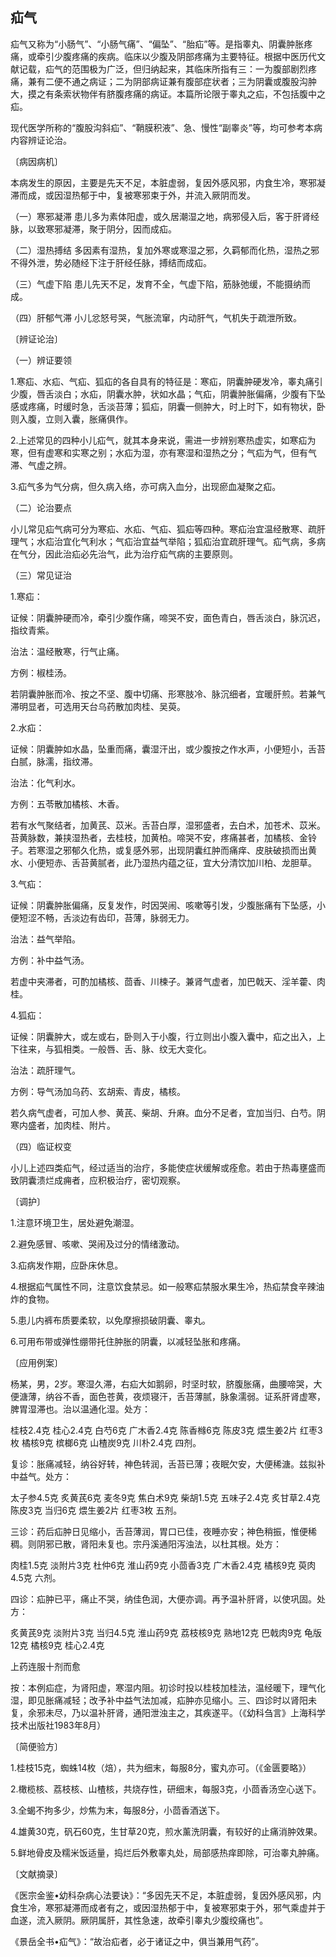 ## 疝气

疝气又称为“小肠气”、“小肠气痛”、“偏坠”、“胎疝”等。是指睾丸、阴囊肿胀疼痛，或牵引少腹疼痛的疾病。临床以少腹及阴部疼痛为主要特征。根据中医历代文献记载，疝气的范围极为广泛，但归纳起来，其临床所指有三：一为腹部剧烈疼痛，兼有二便不通之病证；二为阴部病证兼有腹部症状者；三为阴囊或腹股沟肿大，摸之有条索状物伴有脐腹疼痛的病证。本篇所论限于睾丸之疝，不包括腹中之疝。

现代医学所称的“腹股沟斜疝”、“鞘膜积液”、急、慢性“副睾炎”等，均可参考本病内容辨证论治。

〔病因病机〕

本病发生的原因，主要是先天不足，本脏虚弱，复因外感风邪，内食生冷，寒邪凝滞而成，或因湿热郁于中，复被寒邪束于外，并流入厥阴而发。

（一）寒邪凝滞 患儿多为素体阳虚，或久居潮湿之地，病邪侵入后，客于肝肾经脉，以致寒邪凝滞，聚于阴分，因而成疝。

（二）湿热搏结 多因素有湿热，复加外寒或寒湿之邪，久羁郁而化热，湿热之邪不得外泄，势必随经下注于肝经任脉，搏结而成疝。

（三）气虚下陷 患儿先天不足，发育不全，气虚下陷，筋脉弛缓，不能摄纳而成。

（四）肝郁气滞 小儿忿怒号哭，气胀流窜，内动肝气，气机失于疏泄所致。

〔辨证论治〕

（一）辨证要领

1.寒疝、水疝、气疝、狐疝的各自具有的特征是：寒疝，阴囊肿硬发冷，睾丸痛引少腹，唇舌淡白；水疝，阴囊水肿，状如水晶；气疝，阴囊肿胀偏痛，少腹有下坠感或疼痛，时缓时急，舌淡苔薄；狐疝，阴囊一侧肿大，时上时下，如有物状，卧则入腹，立则入囊，胀痛俱作。

2.上述常见的四种小儿疝气，就其本身来说，需进一步辨别寒热虚实，如寒疝为寒，但有虚寒和实寒之别；水疝为湿，亦有寒湿和湿热之分；气疝为气，但有气滞、气虚之辨。

3.疝气多为气分病，但久病入络，亦可病入血分，出现瘀血凝聚之疝。

（二）论治要点

小儿常见疝气病可分为寒疝、水疝、气疝、狐疝等四种。寒疝治宜温经散寒、疏肝理气；水疝治宜化气利水；气疝治宜益气举陷；狐疝治宜疏肝理气。疝气病，多病在气分，因此治疝必先治气，此为治疗疝气病的主要原则。

（三）常见证治

1.寒疝：

证候：阴囊肿硬而冷，牵引少腹作痛，啼哭不安，面色青白，唇舌淡白，脉沉迟，指纹青紫。

治法：温经散寒，行气止痛。

方例：椒桂汤。

若阴囊肿胀而冷、按之不坚、腹中切痛、形寒肢冷、脉沉细者，宜暖肝煎。若兼气滞明显者，可选用天台乌药散加肉桂、吴萸。

2.水疝：

证候：阴囊肿如水晶，坠重而痛，囊湿汗出，或少腹按之作水声，小便短小，舌苔白腻，脉濡，指纹滞。

治法：化气利水。

方例：五苓散加橘核、木香。

若有水气聚结者，加黄芪、苡米。舌苔白厚，湿邪盛者，去白术，加苍术、苡米。苔黄脉数，兼挟湿热者，去桂枝，加黄柏。啼哭不安，疼痛甚者，加橘核、金铃子。若寒湿之邪郁久化热，或复感外邪，出现阴囊红肿而痛痒、皮肤破损而出黄水、小便短赤、舌苔黄腻者，此乃湿热内蕴之征，宜大分清饮加川柏、龙胆草。

3.气疝：

证候：阴囊肿胀偏痛，反复发作，时因哭闹、咳嗽等引发，少腹胀痛有下坠感，小便短涩不畅，舌淡边有齿印，苔薄，脉弱无力。

治法：益气举陷。

方例：补中益气汤。

若虚中夹滞者，可酌加橘核、茴香、川楝子。兼肾气虚者，加巴戟天、淫羊藿、肉桂。

4.狐疝：

证候：阴囊肿大，或左或右，卧则入于小腹，行立则出小腹入囊中，疝之出入，上下往来，与狐相类。一般唇、舌、脉、纹无大变化。

治法：疏肝理气。

方例：导气汤加乌药、玄胡索、青皮，橘核。

若久病气虚者，可加人参、黄芪、柴胡、升麻。血分不足者，宜加当归、白芍。阴寒内盛者，加肉桂、附片。

（四）临证权变

小儿上述四类疝气，经过适当的治疗，多能使症状缓解或痊愈。若由于热毒壅盛而致阴囊溃烂成痈者，应积极治疗，密切观察。

〔调护〕

1.注意环境卫生，居处避免潮湿。

2.避免感冒、咳嗽、哭闹及过分的情绪激动。

3.疝病发作期，应卧床休息。

4.根据疝气属性不同，注意饮食禁忌。如一般寒疝禁服水果生冷，热疝禁食辛辣油炸的食物。

5.患儿内裤布质要柔软，以免摩擦损破阴囊、睾丸。

6.可用布带或弹性绷带托住肿胀的阴囊，以减轻坠胀和疼痛。

〔应用例案〕

杨某，男，2岁。寒湿久滞，右疝大如鹅卵，时坚时软，脐腹胀痛，曲腰啼哭，大便溏薄，纳谷不香，面色苍黄，夜烦寝汗，舌苔薄腻，脉象濡弱。证系肝肾虚寒，脾胃湿滞也。治以温通化湿。处方：

桂枝2.4克 桂心2.4克 白芍6克 广木香2.4克 陈香橼6克 陈皮3克 煨生姜2片 红枣3枚 橘核9克 槟榔6克 山楂炭9克 川朴2.4克 四剂。

复诊：胀痛减轻，纳谷好转，神色转润，舌苔已薄；夜眠欠安，大便稀溏。兹拟补中益气。处方：

太子参4.5克 炙黄芪6克 麦冬9克 焦白术9克 柴胡1.5克 五味子2.4克 炙甘草2.4克 陈皮3克 当归6克 煨生姜2片 红枣3枚 五剂。

三诊：药后疝肿日见缩小，舌苔薄润，胃口已佳，夜睡亦安；神色稍振，惟便稀稠。则阴邪已散，肾阳未复也。宗丹溪通阳泻浊法，以杜其根。处方：

肉桂1.5克 淡附片3克 杜仲6克 淮山药9克 小茴香3克 广木香2.4克 橘核9克 萸肉4.5克 六剂。

四诊：疝肿已平，痛止不哭，纳佳色润，大便亦调。再予温补肝肾，以使巩固。处方：

炙黄芪9克 淡附片3克 当归4.5克 淮山药9克 荔枝核9克 熟地12克 巴戟肉9克 龟版12克 橘核9克 桂心2.4克

上药连服十剂而愈

按：本例疝症，为肾阳虚，寒湿内阻。初诊时投以桂枝加桂法，温经暖下，理气化湿，即见胀痛减轻；改予补中益气法加减，疝肿亦见缩小。三、四诊时以肾阳未复，余邪未尽，乃以温补肝肾，通阳泄浊主之，其疾遂平。（《幼科刍言》上海科学技术出版社1983年8月）

〔简便验方〕

1.桂枝15克，蜘蛛14枚（焙），共为细末，每服8分，蜜丸亦可。（《金匮要略》）

2.橄榄核、荔枝核、山楂核，共烧存性，研细末，每服3克，小茴香汤空心送下。

3.全蝎不拘多少，炒焦为末，每服8分，小茴香酒送下。

4.雄黄30克，矾石60克，生甘草20克，煎水薰洗阴囊，有较好的止痛消肿效果。

5.鲜地骨皮及糯米饭适量，捣烂后外敷睾丸处，局部感热痒即除，可治睾丸肿痛。

〔文献摘录〕

《医宗金鉴•幼科杂病心法要诀》：“多因先天不足，本脏虚弱，复因外感风邪，内食生冷，寒邪凝滞而成者有之，或因湿热郁于中，复被寒邪束于外，邪气乘虚并于血遂，流入厥阴。厥阴属肝，其性急速，故牵引睾丸少腹绞痛也”。

《景岳全书•疝气》：“故治疝者，必于诸证之中，俱当兼用气药”。
